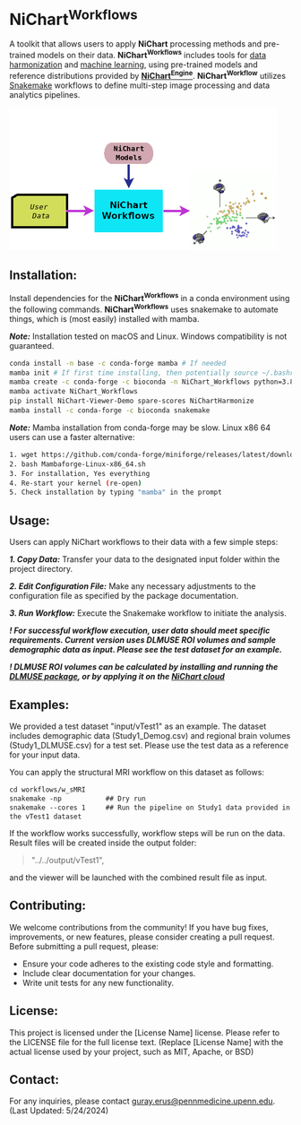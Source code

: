# **NiChart<sup>Workflows</sup>** 

A toolkit that allows users to apply **NiChart** processing methods and pre-trained models on their data.  **NiChart<sup>Workflows</sup>** includes tools for [data harmonization](https://neuroimagingchart.com/components/#Harmonization) and [machine learning](https://neuroimagingchart.com/components/#Machine%20Learning), using pre-trained models and reference distributions provided by [**NiChart<sup>Engine</sup>**](https://github.com/gurayerus/NiChart_Engine). **NiChart<sup>Workflow</sup>** utilizes [Snakemake](https://snakemake.github.io) workflows to define multi-step image processing and data analytics pipelines.

![Workflow Diagram](docs/NiChart_Flowchart_Level1B_v2.png)

## Installation:

Install dependencies for the **NiChart<sup>Workflows</sup>** in a conda environment using the following commands. **NiChart<sup>Workflows</sup>** uses snakemake to automate things, which is (most easily) installed with mamba.

***Note:*** Installation tested on macOS and Linux. Windows compatibility is not guaranteed.

```bash
conda install -n base -c conda-forge mamba # If needed
mamba init # If first time installing, then potentially source ~/.bashrc
mamba create -c conda-forge -c bioconda -n NiChart_Workflows python=3.8 
mamba activate NiChart_Workflows
pip install NiChart-Viewer-Demo spare-scores NiChartHarmonize
mamba install -c conda-forge -c bioconda snakemake
```
***Note:*** Mamba installation from conda-forge may be slow. Linux x86 64 users can use a faster alternative:

```bash
1. wget https://github.com/conda-forge/miniforge/releases/latest/download/Mambaforge-Linux-x86_64.sh
2. bash Mambaforge-Linux-x86_64.sh
3. For installation, Yes everything
4. Re-start your kernel (re-open)
5. Check installation by typing "mamba" in the prompt
```

## Usage:

Users can apply NiChart workflows to their data with a few simple steps:

***1. Copy Data:*** Transfer your data to the designated input folder within the project directory.

***2. Edit Configuration File:*** Make any necessary adjustments to the configuration file as specified by the package documentation.

***3. Run Workflow:*** Execute the Snakemake workflow to initiate the analysis.

***! For successful workflow execution, user data should meet specific requirements. Current version uses DLMUSE ROI volumes and sample demographic data as input. Please see the test dataset for an example.***

***! DLMUSE ROI volumes can be calculated by installing and running the [DLMUSE package](https://github.com/cbiCA/NiChart_DLMUSE), or by applying it on the [NiChart cloud](https://neuroimagingchart.com/portal)***

## Examples:

We provided a test dataset "input/vTest1" as an example. The dataset includes demographic data (Study1_Demog.csv) and regional brain volumes (Study1_DLMUSE.csv) for a test set. Please use the test data as a reference for your input data.

You can apply the structural MRI workflow on this dataset as follows:

```console
cd workflows/w_sMRI
snakemake -np           ## Dry run
snakemake --cores 1     ## Run the pipeline on Study1 data provided in the vTest1 dataset
```

If the workflow works successfully, workflow steps will be run on the data. Result files will be created inside the output folder:

> "../../output/vTest1",

and the viewer will be launched with the combined result file as input. 

## Contributing:

We welcome contributions from the community! If you have bug fixes, improvements, or new features, please consider creating a pull request. Before submitting a pull request, please:

- Ensure your code adheres to the existing code style and formatting.
- Include clear documentation for your changes.
- Write unit tests for any new functionality.

## License:

This project is licensed under the [License Name] license. Please refer to the LICENSE file for the full license text. (Replace [License Name] with the actual license used by your project, such as MIT, Apache, or BSD)


## Contact:

For any inquiries, please contact guray.erus@pennmedicine.upenn.edu. (Last Updated: 5/24/2024)

